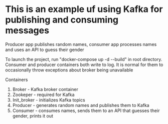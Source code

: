 # This is an example uf using Kafka for publishing and consuming messages
Producer app publishes random names, consumer app processes names and uses an API to guess their gender

To launch the project, run "docker-compose up -d --build" in root directory. Consumer and producer containers both write to log. It is normal for them to occasionally throw exceptions about broker being unavailable

Containers
1. Broker - Kafka broker container
2. Zookeper - required for Kafka
3. Init_broker - initializes Kafka topics
4. Producer - generates random names and publishes them to Kafka
5. Consumer - consumes names, sends them to an API that guesses their gender, prints it out
